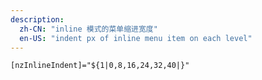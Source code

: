```yaml
---
description:
  zh-CN: "inline 模式的菜单缩进宽度"
  en-US: "indent px of inline menu item on each level"
---
```


```html
[nzInlineIndent]="${1|0,8,16,24,32,40|}"
```
